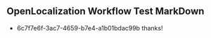 ## OpenLocalization Workflow Test MarkDown
* 6c7f7e6f-3ac7-4659-b7e4-a1b01bdac99b 
thanks!<!--HONumber=Mar16_HO3-->
